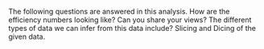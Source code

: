 The following questions are answered in this analysis.
How are the efficiency numbers looking like? Can you share your views?
The different types of data we can infer from this data include?
Slicing and Dicing of the given data.
